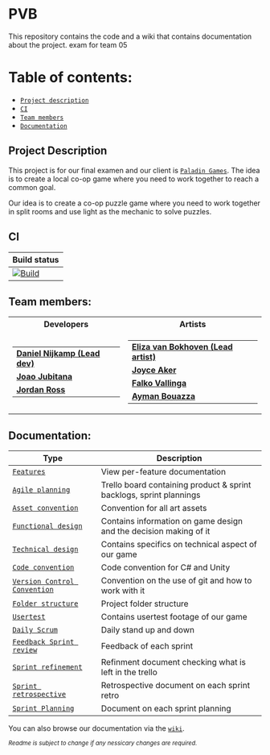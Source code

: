 # PVB

This repository contains the code and a wiki that contains documentation about the project. exam for team 05

# Table of contents:
* [`Project description`](#Project-Description)
* [`CI`](#CI)
* [`Team members`](#Team-members)
* [`Documentation`](#Documentation)


## Project Description

This project is for our final examen and our client is [`Paladin Games`](https://paladinstudios.com/). The idea is to create a local co-op game where you need to work together to reach a common goal. 

Our idea is to create a co-op puzzle game where you need to work together in split rooms and use light as the mechanic to solve puzzles. 


## CI

|  Build status  |
| -- |
|  [![Build](https://github.com/DanielNijkamp/PVB/actions/workflows/build.yml/badge.svg)](https://github.com/DanielNijkamp/PVB/actions/workflows/build.yml)   |


## Team members:

<table>
<tr><th>Developers</th><th>Artists</th></tr>
<tr><td>

||
|--|
|[**Daniel Nijkamp (Lead dev)**](https://danielnijkamp.xyz)|
|[**Joao Jubitana**](https://2906159.wixsite.com/my-site)|
|[**Jordan Ross**](https://www.jordanross.dev/)|

</td><td>

||
|--|
|[**Eliza van Bokhoven (Lead artist)**](https://www.artstation.com/elizavanbokhoven)|
|[**Joyce Aker**](https://www.artstation.com/joyceaker)|
|[**Falko Vallinga**](https://www.artstation.com/falkovallinga)|
|[**Ayman Bouazza**](https://www.artstation.com/ayman_bouazza)|
</td></tr> </table>

## Documentation:

| Type   | Description   |
|-------------|-------------|
| [`Features`](https://github.com/DanielNijkamp/PVB/wiki/Features) | View per-feature documentation|
| [`Agile planning`](https://trello.com/b/ARMvx45K/pvb-paladin)  | Trello board containing product & sprint backlogs, sprint plannings|
| [`Asset convention`](https://github.com/DanielNijkamp/PVB/wiki/Assets-Convention) | Convention for all art assets|
| [`Functional design`](https://github.com/DanielNijkamp/PVB/wiki/Functional-design) | Contains information on game design and the decision making of it|
| [`Technical design`](https://github.com/DanielNijkamp/PVB/wiki/Technical-design) | Contains specifics on technical aspect of our game |
| [`Code convention`](https://github.com/DanielNijkamp/PVB/wiki/Code-convention) | Code convention for C# and Unity |
| [`Version Control Convention`](https://github.com/DanielNijkamp/PVB/wiki/Version-Control-Conventions) | Convention on the use of git and how to work with it |
| [`Folder structure`](https://github.com/DanielNijkamp/PVB/wiki/Folder-structure) | Project folder structure |
| [`Usertest`](https://github.com/DanielNijkamp/PVB/wiki/Usertesting) | Contains usertest footage of our game |'
| [`Daily Scrum`](https://github.com/DanielNijkamp/PVB/blob/master/Documents/Daily_scrum.pdf) | Daily stand up and down|
| [`Feedback Sprint review`](https://github.com/DanielNijkamp/PVB/blob/master/Documents/Feedback%20Sprint%20Review.pdf) | Feedback of each sprint |
| [`Sprint refinement`](https://github.com/DanielNijkamp/PVB/blob/master/Documents/Sprint_refinement.pdf) | Refinment document checking what is left in the trello |
| [`Sprint retrospective`](https://github.com/DanielNijkamp/PVB/blob/master/Documents/Sprint_Retrospective.pdf) | Retrospective document on each sprint retro
| [`Sprint Planning`](https://github.com/DanielNijkamp/PVB/blob/master/Documents/Sprints_planning.pdf) | Document on each sprint planning |


You can also browse our documentation via the [`wiki`](https://github.com/DanielNijkamp/PVB/wiki).


<sup>_Readme is subject to change if any nessicary changes are required._</sup>
